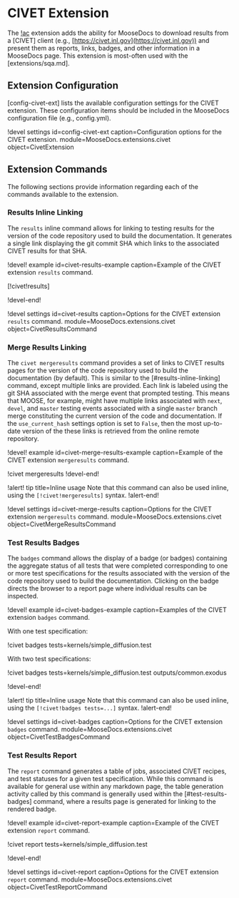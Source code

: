 # CIVET Extension

The [!ac](CIVET) extension adds the ability for MooseDocs to download results from a [CIVET] client
(e.g., [https://civet.inl.gov](https://civet.inl.gov)) and present them as reports, links, badges,
and other information in a MooseDocs page. This extension is most-often used with the [extensions/sqa.md].

## Extension Configuration

[config-civet-ext] lists the available configuration settings for the CIVET extension. These
configuration items should be included in the MooseDocs configuration file (e.g., config.yml).

!devel settings id=config-civet-ext
                caption=Configuration options for the CIVET extension.
                module=MooseDocs.extensions.civet
                object=CivetExtension

## Extension Commands

The following sections provide information regarding each of the commands available to the extension.

### Results Inline Linking

The `results` inline command allows for linking to testing results for the version of the code repository
used to build the documentation. It generates a single link displaying the git commit SHA which links
to the associated CIVET results for that SHA.

!devel! example id=civet-results-example
                caption=Example of the CIVET extension `results` command.

[!civet!results]

!devel-end!

!devel settings id=civet-results
                caption=Options for the CIVET extension `results` command.
                module=MooseDocs.extensions.civet
                object=CivetResultsCommand

### Merge Results Linking

The `civet mergeresults` command provides a set of links to CIVET results pages for the version of
the code repository used to build the documentation (by default). This is similar to the [#results-inline-linking]
command, except multiple links are provided. Each link is labeled using the git SHA associated with
the merge event that prompted testing. This means that MOOSE, for example, might have multiple links
associated with `next`, `devel`, and `master` testing events associated with a single `master` branch
merge constituting the current version of the code and documentation. If the `use_current_hash`
settings option is set to `False`, then the most up-to-date version of the these links is retrieved
from the online remote repository.

!devel! example id=civet-merge-results-example
                caption=Example of the CIVET extension `mergeresults` command.

!civet mergeresults
!devel-end!

!alert! tip title=Inline usage
Note that this command can also be used inline, using the `[!civet!mergeresults]` syntax.
!alert-end!

!devel settings id=civet-merge-results
                caption=Options for the CIVET extension `mergeresults` command.
                module=MooseDocs.extensions.civet
                object=CivetMergeResultsCommand

### Test Results Badges

The `badges` command allows the display of a badge (or badges) containing the aggregate status of
all tests that were completed corresponding to one or more test specifications for the results
associated with the version of the code repository used to build the documentation. Clicking on the
badge directs the browser to a report page where individual results can be inspected.

!devel! example id=civet-badges-example
                caption=Examples of the CIVET extension `badges` command.

With one test specification:

!civet badges tests=kernels/simple_diffusion.test

With two test specifications:

!civet badges tests=kernels/simple_diffusion.test outputs/common.exodus

!devel-end!

!alert! tip title=Inline usage
Note that this command can also be used inline, using the `[!civet!badges tests=...]` syntax.
!alert-end!

!devel settings id=civet-badges
                caption=Options for the CIVET extension `badges` command.
                module=MooseDocs.extensions.civet
                object=CivetTestBadgesCommand

### Test Results Report

The `report` command generates a table of jobs, associated CIVET recipes, and test statuses for a given test specification. While this command is available for general use within any markdown page, the table generation activity called by this command is generally used within the [#test-results-badges] command, where a results page is generated for linking to the rendered badge.

!devel! example id=civet-report-example
                caption=Example of the CIVET extension `report` command.

!civet report tests=kernels/simple_diffusion.test

!devel-end!

!devel settings id=civet-report
                caption=Options for the CIVET extension `report` command.
                module=MooseDocs.extensions.civet
                object=CivetTestReportCommand
